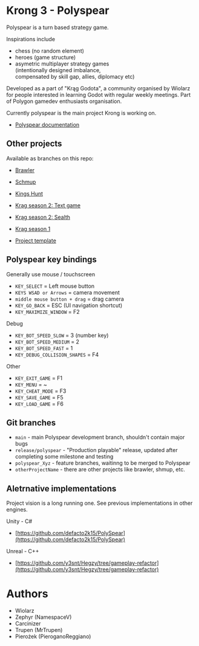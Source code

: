 # Krong 3 - Polyspear

Polyspear is a turn based strategy game.

Inspirations include
- chess (no random element)
- heroes (game structure)
- asymetric multiplayer strategy games \
(intentionally designed imbalance,\
compensated by skill gap, allies, diplomacy etc)

Developed as a part of "Krąg Godota", a community organised by Wiolarz
for people interested in learning Godot with regular weekly meetings.
Part of Polygon gamedev enthusiasts organisation.

Currently polyspear is the main project Krong is working on.

- [Polyspear documentation](Documentation/readme.md)

## Other projects

Available as branches on this repo:

 - [Brawler](https://github.com/Wiolarz/Krong/tree/Brawler)

 - [Schmup](https://github.com/Wiolarz/Krong/tree/Shmup)

 - [Kings Hunt](https://github.com/Wiolarz/Krong/tree/King's_Hunt_development)
 
 - [Krąg season 2: Text game](https://github.com/Wiolarz/Krong/tree/K2TextGame1)

 - [Krąg season 2: Sealth](https://github.com/Wiolarz/Krong/tree/K2CrowdStealth)

 - [Krąg season 1](https://github.com/Wiolarz/Krong/tree/season_1)

 - [Project template](https://github.com/Wiolarz/Krong/tree/Project_Template)


## Polyspear key bindings

Generally use mouse / touchscreen

- `KEY_SELECT` = Left mouse button
- `KEYS WSAD or Arrows` = camera movement
- `middle mouse button + drag` = drag camera
- `KEY_GO_BACK` = ESC (UI navigation shortcut)
- `KEY_MAXIMIZE_WINDOW` = F2

Debug
- `KEY_BOT_SPEED_SLOW` = 3 (number key)
- `KEY_BOT_SPEED_MEDIUM` = 2
- `KEY_BOT_SPEED_FAST` = 1
- `KEY_DEBUG_COLLISION_SHAPES` = F4

Other
- `KEY_EXIT_GAME` = F1
- `KEY_MENU` = ~
- `KEY_CHEAT_MODE` = F3
- `KEY_SAVE_GAME` = F5
- `KEY_LOAD_GAME` = F6



## Git branches

- `main` - main Polyspear development branch, shouldn't contain major bugs
- `release/polyspear` - "Production playable" release, updated after completing some milestone and testing
- `polyspear_Xyz` - feature branches, waitinng to be merged to Polyspear
- `otherProjectName` - there are other projects like brawler, shmup, etc.

## Aletrnative implementations

Project vision is a long running one. See previous implementations in other engines.


Unity - C#
- [https://github.com/defacto2k15/PolySpear](https://github.com/defacto2k15/PolySpear)

Unreal - C++
- [https://github.com/y3snt/Hegzy/tree/gameplay-refactor](https://github.com/y3snt/Hegzy/tree/gameplay-refactor)



# Authors

- Wiolarz
- Zephyr (NamespaceV)
- Carcinizer
- Trupen (MrTrupen)
- Pierożek (PieroganoReggiano)
